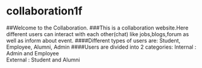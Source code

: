 # collaboration1f
##Welcome to the Collaboration. 
###This is a collaboration website.Here different users can interact with each other(chat)  like jobs,blogs,forum as well as inform about event.
####Different types of users are: Student, Employee, Alumni, Admin
####Users are divided into 2 categories:
Internal : Admin and Employee<br>
External : Student and Alumni
